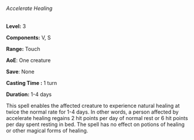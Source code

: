 ###### Accelerate Healing

**Level:** 3

**Components:** V, S

**Range:** Touch

**AoE**: One creature

**Save**: None

**Casting Time :** 1 turn

**Duration:** 1-4 days

This spell enables the affected creature to experience natural healing at twice the normal rate for 1-4 days. In other words, a person affected by accelerate healing regains 2 hit points per day of normal rest or 6 hit points per day spent resting in bed. The spell has no effect on potions of healing or other magical forms of healing.
